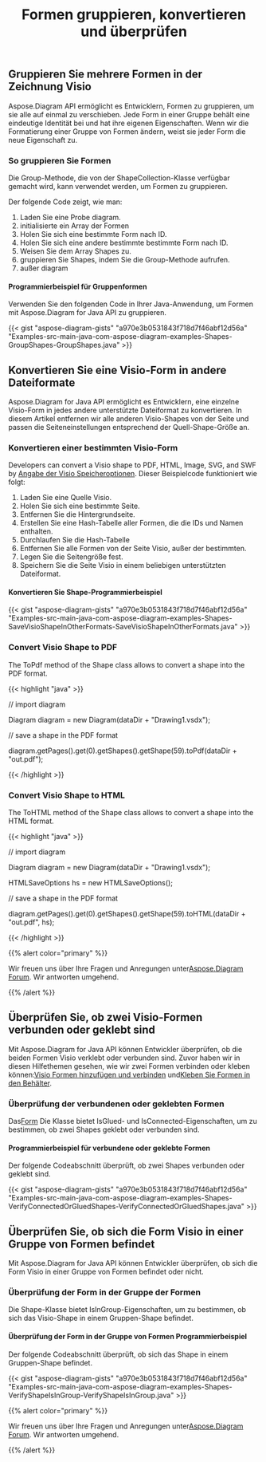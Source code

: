 ﻿---
title: Formen gruppieren, konvertieren und überprüfen
type: docs
weight: 50
url: /de/java/group-convert-and-verify-shapes/
---
## **Gruppieren Sie mehrere Formen in der Zeichnung Visio**
Aspose.Diagram API ermöglicht es Entwicklern, Formen zu gruppieren, um sie alle auf einmal zu verschieben. Jede Form in einer Gruppe behält eine eindeutige Identität bei und hat ihre eigenen Eigenschaften. Wenn wir die Formatierung einer Gruppe von Formen ändern, weist sie jeder Form die neue Eigenschaft zu.
### **So gruppieren Sie Formen**
Die Group-Methode, die von der ShapeCollection-Klasse verfügbar gemacht wird, kann verwendet werden, um Formen zu gruppieren.

Der folgende Code zeigt, wie man:

1. Laden Sie eine Probe diagram.
1. initialisierte ein Array der Formen
1. Holen Sie sich eine bestimmte Form nach ID.
1. Holen Sie sich eine andere bestimmte bestimmte Form nach ID.
1. Weisen Sie dem Array Shapes zu.
1. gruppieren Sie Shapes, indem Sie die Group-Methode aufrufen.
1. außer diagram
#### **Programmierbeispiel für Gruppenformen**
Verwenden Sie den folgenden Code in Ihrer Java-Anwendung, um Formen mit Aspose.Diagram for Java API zu gruppieren.

{{< gist "aspose-diagram-gists" "a970e3b0531843f718d7f46abf12d56a" "Examples-src-main-java-com-aspose-diagram-examples-Shapes-GroupShapes-GroupShapes.java" >}}
## **Konvertieren Sie eine Visio-Form in andere Dateiformate**
Aspose.Diagram for Java API ermöglicht es Entwicklern, eine einzelne Visio-Form in jedes andere unterstützte Dateiformat zu konvertieren. In diesem Artikel entfernen wir alle anderen Visio-Shapes von der Seite und passen die Seiteneinstellungen entsprechend der Quell-Shape-Größe an.
### **Konvertieren einer bestimmten Visio-Form**
Developers can convert a Visio shape to PDF, HTML, Image, SVG, and SWF by [Angabe der Visio Speicheroptionen]().
Dieser Beispielcode funktioniert wie folgt:

1. Laden Sie eine Quelle Visio.
1. Holen Sie sich eine bestimmte Seite.
1. Entfernen Sie die Hintergrundseite.
1. Erstellen Sie eine Hash-Tabelle aller Formen, die die IDs und Namen enthalten.
1. Durchlaufen Sie die Hash-Tabelle
1. Entfernen Sie alle Formen von der Seite Visio, außer der bestimmten.
1. Legen Sie die Seitengröße fest.
1. Speichern Sie die Seite Visio in einem beliebigen unterstützten Dateiformat.
#### **Konvertieren Sie Shape-Programmierbeispiel**
{{< gist "aspose-diagram-gists" "a970e3b0531843f718d7f46abf12d56a" "Examples-src-main-java-com-aspose-diagram-examples-Shapes-SaveVisioShapeInOtherFormats-SaveVisioShapeInOtherFormats.java" >}}
### **Convert Visio Shape to PDF**
The ToPdf method of the Shape class allows to convert a shape into the PDF format.

{{< highlight "java" >}}

 // import diagram

Diagram diagram = new Diagram(dataDir + "Drawing1.vsdx");

// save a shape in the PDF format

diagram.getPages().get(0).getShapes().getShape(59).toPdf(dataDir + "out.pdf");

{{< /highlight >}}
### **Convert Visio Shape to HTML**
The ToHTML method of the Shape class allows to convert a shape into the HTML format.

{{< highlight "java" >}}

 // import diagram

Diagram diagram = new Diagram(dataDir + "Drawing1.vsdx");

HTMLSaveOptions hs = new HTMLSaveOptions();

// save a shape in the PDF format

diagram.getPages().get(0).getShapes().getShape(59).toHTML(dataDir + "out.pdf", hs);

{{< /highlight >}}

{{% alert color="primary" %}} 

 Wir freuen uns über Ihre Fragen und Anregungen unter[Aspose.Diagram Forum](https://forum.aspose.com/c/diagram/17). Wir antworten umgehend.

{{% /alert %}} 
## **Überprüfen Sie, ob zwei Visio-Formen verbunden oder geklebt sind**
 Mit Aspose.Diagram for Java API können Entwickler überprüfen, ob die beiden Formen Visio verklebt oder verbunden sind. Zuvor haben wir in diesen Hilfethemen gesehen, wie wir zwei Formen verbinden oder kleben können:[Visio Formen hinzufügen und verbinden](/diagram/de/java/add-and-connect-visio-shapes/) und[Kleben Sie Formen in den Behälter](/diagram/de/java/working-with-shapes-gluing/).
### **Überprüfung der verbundenen oder geklebten Formen**
 Das[Form](https://reference.aspose.com/diagram/java/com.aspose.diagram/shape) Die Klasse bietet IsGlued- und IsConnected-Eigenschaften, um zu bestimmen, ob zwei Shapes geklebt oder verbunden sind.
#### **Programmierbeispiel für verbundene oder geklebte Formen**
Der folgende Codeabschnitt überprüft, ob zwei Shapes verbunden oder geklebt sind.

{{< gist "aspose-diagram-gists" "a970e3b0531843f718d7f46abf12d56a" "Examples-src-main-java-com-aspose-diagram-examples-Shapes-VerifyConnectedOrGluedShapes-VerifyConnectedOrGluedShapes.java" >}}
## **Überprüfen Sie, ob sich die Form Visio in einer Gruppe von Formen befindet**
Mit Aspose.Diagram for Java API können Entwickler überprüfen, ob sich die Form Visio in einer Gruppe von Formen befindet oder nicht.
### **Überprüfung der Form in der Gruppe der Formen**
Die Shape-Klasse bietet IsInGroup-Eigenschaften, um zu bestimmen, ob sich das Visio-Shape in einem Gruppen-Shape befindet.
#### **Überprüfung der Form in der Gruppe von Formen Programmierbeispiel**
Der folgende Codeabschnitt überprüft, ob sich das Shape in einem Gruppen-Shape befindet.

{{< gist "aspose-diagram-gists" "a970e3b0531843f718d7f46abf12d56a" "Examples-src-main-java-com-aspose-diagram-examples-Shapes-VerifyShapeIsInGroup-VerifyShapeIsInGroup.java" >}}

{{% alert color="primary" %}} 

 Wir freuen uns über Ihre Fragen und Anregungen unter[Aspose.Diagram Forum](https://forum.aspose.com/c/diagram/17). Wir antworten umgehend.

{{% /alert %}}
